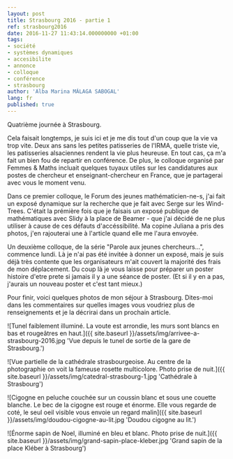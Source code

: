 ```yaml
---
layout: post
title: Strasbourg 2016 - partie 1
ref: strasbourg2016
date: 2016-11-27 11:43:14.000000000 +01:00
tags:
- société
- systèmes dynamiques
- accesibilite
- annonce
- colloque
- conférence
- strasbourg
author: 'Alba Marina MÁLAGA SABOGAL'
lang: fr
published: true
---
```


Quatrième journée à Strasbourg.

Cela faisait longtemps, je suis ici et je me dis tout d'un coup que la vie va trop vite. Deux ans sans les petites patisseries de l'IRMA, quelle triste vie, les patisseries alsaciennes rendent la vie plus heureuse. En tout cas, ça m'a fait un bien fou de repartir en conférence. De plus, le colloque organisé par Femmes \& Maths incluait quelques tuyaux utiles sur les candidatures aux postes de chercheur et enseignant-chercheur en France, que je partagerai avec vous le moment venu.

Dans ce premier colloque, le Forum des jeunes mathématicien-ne-s, j'ai fait un exposé dynamique sur la recherche que je fait avec Serge sur les Wind-Trees. C'était la prémière fois que je faisais un exposé publique de mathématiques avec Slidy à la place de Beamer - que j'ai décidé de ne plus utiliser à cause de ces défauts d'accéssibilité. Ma copine Juliana a pris des photos, j'en rajouterai une à l'article quand elle me l'aura envoyée.

Un deuxième colloque, de la série "Parole aux jeunes chercheurs...",  commence lundi. Là je n'ai pas été invitée à donner un exposé, mais je suis déjà très contente que les organisateurs m'ait couvert la majorité des frais de mon déplacement. Du coup là je vous laisse pour préparer un poster histoire d'etre prete si jamais il y a une séance de poster. (Et si il y en a pas, j'aurais un nouveau poster et c'est tant mieux.)

Pour finir, voici quelques photos de mon séjour à Strasbourg. Dites-moi dans les commentaires sur quelles images vous voudriez plus de renseignements et je la décrirai dans un prochain article.

![Tunel faiblement illuminé. La voute est arrondie, les murs sont blancs en bas et rougeâtres en haut.]({{ site.baseurl }}/assets/img/arrivee-a-strasbourg-2016.jpg 'Vue depuis le tunel de sortie de la gare de Strasbourg.')

![Vue partielle de la cathédrale strasbourgeoise. Au centre de la photographie on voit la fameuse rosette multicolore. Photo prise de nuit.]({{ site.baseurl }}/assets/img/catedral-strasbourg-1.jpg 'Cathédrale à Strasbourg')

![Cigogne en peluche couchée sur un coussin blanc et sous une couette blanche. Le bec de la cigogne est rouge et énorme. Elle vous regarde de coté, le seul oeil visible vous envoie un regard malin]({{ site.baseurl }}/assets/img/doudou-cigogne-au-lit.jpg 'Doudou cigogne au lit.')

![Énorme sapin de Noel, illuminé en bleu et blanc. Photo prise de nuit.]({{ site.baseurl }}/assets/img/grand-sapin-place-kleber.jpg 'Grand sapin de la place Kléber à Strasbourg')
